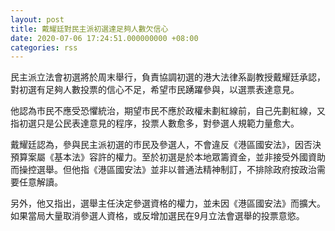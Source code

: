 ```yaml
---
layout: post
title: 戴耀廷對民主派初選達足夠人數欠信心
date: 2020-07-06 17:24:51.000000000 +08:00
categories: rss
---
```


民主派立法會初選將於周末舉行，負責協調初選的港大法律系副教授戴耀廷承認，對初選有足夠人數投票的信心不足，希望市民踴躍參與，以選票表達意見。

他認為市民不應受恐懼統治，期望市民不應於政權未劃紅線前，自己先劃紅線，又指初選只是公民表達意見的程序，投票人數愈多，對參選人規範力量愈大。

戴耀廷認為，參與民主派初選的市民及參選人，不會違反《港區國安法》，因否決預算案屬《基本法》容許的權力。至於初選是於本地眾籌資金，並非接受外國資助而操控選舉。但他指《港區國安法》並非以普通法精神制訂，不排除政府按政治需要任意解讀。

另外，他又指出，選舉主任決定參選資格的權力，並未因《港區國安法》而擴大。如果當局大量取消參選人資格，或反增加選民在9月立法會選舉的投票意慾。
